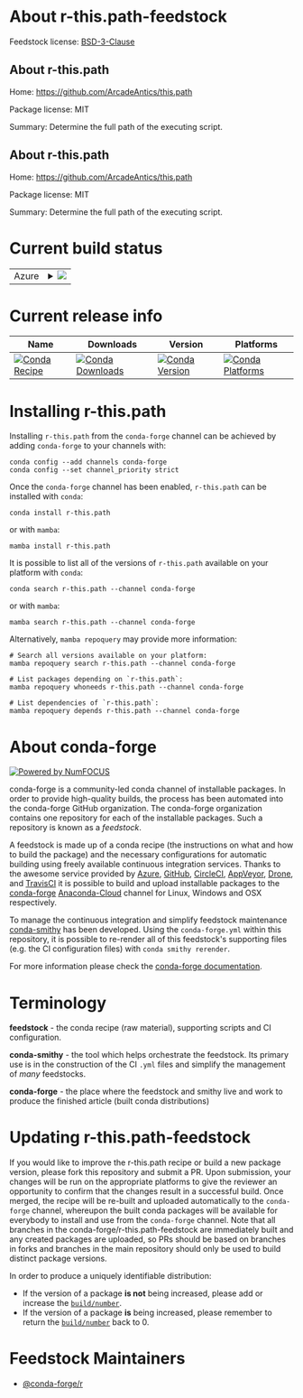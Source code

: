 About r-this.path-feedstock
===========================

Feedstock license: [BSD-3-Clause](https://github.com/conda-forge/r-this.path-feedstock/blob/main/LICENSE.txt)


About r-this.path
-----------------

Home: https://github.com/ArcadeAntics/this.path

Package license: MIT

Summary: Determine the full path of the executing script.

About r-this.path
-----------------

Home: https://github.com/ArcadeAntics/this.path

Package license: MIT

Summary: Determine the full path of the executing script.

Current build status
====================


<table>
    
  <tr>
    <td>Azure</td>
    <td>
      <details>
        <summary>
          <a href="https://dev.azure.com/conda-forge/feedstock-builds/_build/latest?definitionId=17898&branchName=main">
            <img src="https://dev.azure.com/conda-forge/feedstock-builds/_apis/build/status/r-this.path-feedstock?branchName=main">
          </a>
        </summary>
        <table>
          <thead><tr><th>Variant</th><th>Status</th></tr></thead>
          <tbody><tr>
              <td>linux_64_r_base4.2</td>
              <td>
                <a href="https://dev.azure.com/conda-forge/feedstock-builds/_build/latest?definitionId=17898&branchName=main">
                  <img src="https://dev.azure.com/conda-forge/feedstock-builds/_apis/build/status/r-this.path-feedstock?branchName=main&jobName=linux&configuration=linux%20linux_64_r_base4.2" alt="variant">
                </a>
              </td>
            </tr><tr>
              <td>linux_64_r_base4.3</td>
              <td>
                <a href="https://dev.azure.com/conda-forge/feedstock-builds/_build/latest?definitionId=17898&branchName=main">
                  <img src="https://dev.azure.com/conda-forge/feedstock-builds/_apis/build/status/r-this.path-feedstock?branchName=main&jobName=linux&configuration=linux%20linux_64_r_base4.3" alt="variant">
                </a>
              </td>
            </tr><tr>
              <td>osx_64_r_base4.2</td>
              <td>
                <a href="https://dev.azure.com/conda-forge/feedstock-builds/_build/latest?definitionId=17898&branchName=main">
                  <img src="https://dev.azure.com/conda-forge/feedstock-builds/_apis/build/status/r-this.path-feedstock?branchName=main&jobName=osx&configuration=osx%20osx_64_r_base4.2" alt="variant">
                </a>
              </td>
            </tr><tr>
              <td>osx_64_r_base4.3</td>
              <td>
                <a href="https://dev.azure.com/conda-forge/feedstock-builds/_build/latest?definitionId=17898&branchName=main">
                  <img src="https://dev.azure.com/conda-forge/feedstock-builds/_apis/build/status/r-this.path-feedstock?branchName=main&jobName=osx&configuration=osx%20osx_64_r_base4.3" alt="variant">
                </a>
              </td>
            </tr><tr>
              <td>win_64</td>
              <td>
                <a href="https://dev.azure.com/conda-forge/feedstock-builds/_build/latest?definitionId=17898&branchName=main">
                  <img src="https://dev.azure.com/conda-forge/feedstock-builds/_apis/build/status/r-this.path-feedstock?branchName=main&jobName=win&configuration=win%20win_64_" alt="variant">
                </a>
              </td>
            </tr>
          </tbody>
        </table>
      </details>
    </td>
  </tr>
</table>

Current release info
====================

| Name | Downloads | Version | Platforms |
| --- | --- | --- | --- |
| [![Conda Recipe](https://img.shields.io/badge/recipe-r--this.path-green.svg)](https://anaconda.org/conda-forge/r-this.path) | [![Conda Downloads](https://img.shields.io/conda/dn/conda-forge/r-this.path.svg)](https://anaconda.org/conda-forge/r-this.path) | [![Conda Version](https://img.shields.io/conda/vn/conda-forge/r-this.path.svg)](https://anaconda.org/conda-forge/r-this.path) | [![Conda Platforms](https://img.shields.io/conda/pn/conda-forge/r-this.path.svg)](https://anaconda.org/conda-forge/r-this.path) |

Installing r-this.path
======================

Installing `r-this.path` from the `conda-forge` channel can be achieved by adding `conda-forge` to your channels with:

```
conda config --add channels conda-forge
conda config --set channel_priority strict
```

Once the `conda-forge` channel has been enabled, `r-this.path` can be installed with `conda`:

```
conda install r-this.path
```

or with `mamba`:

```
mamba install r-this.path
```

It is possible to list all of the versions of `r-this.path` available on your platform with `conda`:

```
conda search r-this.path --channel conda-forge
```

or with `mamba`:

```
mamba search r-this.path --channel conda-forge
```

Alternatively, `mamba repoquery` may provide more information:

```
# Search all versions available on your platform:
mamba repoquery search r-this.path --channel conda-forge

# List packages depending on `r-this.path`:
mamba repoquery whoneeds r-this.path --channel conda-forge

# List dependencies of `r-this.path`:
mamba repoquery depends r-this.path --channel conda-forge
```


About conda-forge
=================

[![Powered by
NumFOCUS](https://img.shields.io/badge/powered%20by-NumFOCUS-orange.svg?style=flat&colorA=E1523D&colorB=007D8A)](https://numfocus.org)

conda-forge is a community-led conda channel of installable packages.
In order to provide high-quality builds, the process has been automated into the
conda-forge GitHub organization. The conda-forge organization contains one repository
for each of the installable packages. Such a repository is known as a *feedstock*.

A feedstock is made up of a conda recipe (the instructions on what and how to build
the package) and the necessary configurations for automatic building using freely
available continuous integration services. Thanks to the awesome service provided by
[Azure](https://azure.microsoft.com/en-us/services/devops/), [GitHub](https://github.com/),
[CircleCI](https://circleci.com/), [AppVeyor](https://www.appveyor.com/),
[Drone](https://cloud.drone.io/welcome), and [TravisCI](https://travis-ci.com/)
it is possible to build and upload installable packages to the
[conda-forge](https://anaconda.org/conda-forge) [Anaconda-Cloud](https://anaconda.org/)
channel for Linux, Windows and OSX respectively.

To manage the continuous integration and simplify feedstock maintenance
[conda-smithy](https://github.com/conda-forge/conda-smithy) has been developed.
Using the ``conda-forge.yml`` within this repository, it is possible to re-render all of
this feedstock's supporting files (e.g. the CI configuration files) with ``conda smithy rerender``.

For more information please check the [conda-forge documentation](https://conda-forge.org/docs/).

Terminology
===========

**feedstock** - the conda recipe (raw material), supporting scripts and CI configuration.

**conda-smithy** - the tool which helps orchestrate the feedstock.
                   Its primary use is in the construction of the CI ``.yml`` files
                   and simplify the management of *many* feedstocks.

**conda-forge** - the place where the feedstock and smithy live and work to
                  produce the finished article (built conda distributions)


Updating r-this.path-feedstock
==============================

If you would like to improve the r-this.path recipe or build a new
package version, please fork this repository and submit a PR. Upon submission,
your changes will be run on the appropriate platforms to give the reviewer an
opportunity to confirm that the changes result in a successful build. Once
merged, the recipe will be re-built and uploaded automatically to the
`conda-forge` channel, whereupon the built conda packages will be available for
everybody to install and use from the `conda-forge` channel.
Note that all branches in the conda-forge/r-this.path-feedstock are
immediately built and any created packages are uploaded, so PRs should be based
on branches in forks and branches in the main repository should only be used to
build distinct package versions.

In order to produce a uniquely identifiable distribution:
 * If the version of a package **is not** being increased, please add or increase
   the [``build/number``](https://docs.conda.io/projects/conda-build/en/latest/resources/define-metadata.html#build-number-and-string).
 * If the version of a package **is** being increased, please remember to return
   the [``build/number``](https://docs.conda.io/projects/conda-build/en/latest/resources/define-metadata.html#build-number-and-string)
   back to 0.

Feedstock Maintainers
=====================

* [@conda-forge/r](https://github.com/conda-forge/r/)

